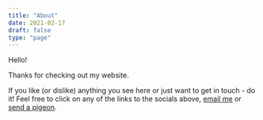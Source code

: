 ```yaml
---
title: "About"
date: 2021-02-17
draft: false
type: "page"
---
```


Hello!

Thanks for checking out my website. 

If you like (or dislike) anything you see here or just want to get in touch - do it! 
Feel free to click on any of the links to the socials above, [email me](colinspear@gmail.com) or [send a pigeon](https://en.wikipedia.org/wiki/Pigeon_post).
